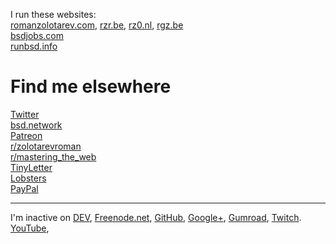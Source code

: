 I run these websites:<br>
[romanzolotarev.com](https://www.romanzolotarev.com),
[rzr.be](https://rzr.be),
[rz0.nl](https://rz0.nl),
[rgz.be](https://rgz.be)<br>
[bsdjobs.com](https://www.bsdjobs.com/)<br>
[runbsd.info](https://runbsd.info/)<br>

# Find me elsewhere

[Twitter](https://twitter.com/romanzolotarev)<br>
[bsd.network](https://bsd.network/@romanzolotarev)<br>
[Patreon](https://patreon.com/romanzolotarev)<br>
[r/zolotarevroman](https://reddit.com/u/zolotarevroman)<br>
[r/mastering\_the\_web](https://www.reddit.com/r/mastering_the_web/)<br>
[TinyLetter](https://tinyletter.com/romanzolotarev)<br>
[Lobsters](https://lobste.rs/u/romanzolotarev)<br>
[PayPal](https://www.paypal.me/romanzolotarev)<br>

---

I'm inactive on
[DEV](https://dev.to/romanzolotarev),
[Freenode.net](https://freenode.net/),
[GitHub](https://github.com/romanzolotarev),
[Google+](https://plus.google.com/+romanzolotarev),
[Gumroad](https://gumroad.com/romanzolotarev),
[Twitch](https://twitch.tv/zolotarevroman).
[YouTube](https://youtube.com/romanzolotarev),
